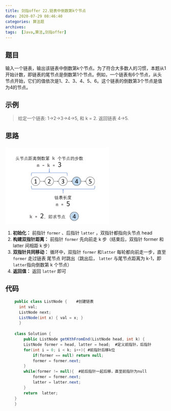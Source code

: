 ```yaml
---
title: 剑指offer 22.链表中倒数第k个节点  
date: 2020-07-29 08:46:40
categories: 算法题
archives:
tags:  [Java,算法,剑指offer]
---
```

## 题目

输入一个链表，输出该链表中倒数第k个节点。为了符合大多数人的习惯，本题从1开始计数，即链表的尾节点是倒数第1个节点。例如，一个链表有6个节点，从头节点开始，它们的值依次是1、2、3、4、5、6。这个链表的倒数第3个节点是值为4的节点。

## 示例
> 给定一个链表: 1->2->3->4->5, 和 k = 2.
> 返回链表 4->5.

<!--more-->

## 思路

### 
![](arithmetic2/1.png)
 1. **初始化：** 前指针 <code>former</code> 、后指针 <code>latter</code> ，双指针都指向头节点 head​ 
 2. **构建双指针距离：** 前指针 `former` 先向前走 k 步（结束后，双指针 former 和 latter 间相距 k 步）
 3. **双指针共同移动：** 循环中，双指针 `former` 和`latter` 每轮都向前走一步，直至 `former` 走过链表 尾节点 时跳出（跳出后， `latter` 与尾节点距离为 k-1，即` latter `指向倒数第 k 个节点）
 4. **返回值：** 返回 `latter` 即可

## 代码
```java
	public class ListNode {    #创建链表
      int val;
      ListNode next;
      ListNode(int x) { val = x; }
	  }
	  
	class Solution {
    	public ListNode getKthFromEnd(ListNode head, int k) {
        ListNode former = head, latter = head;	#定义前指针，后指针
        for(int i = 0; i < k; i++){	#前指针后移k位
            if(former == null) return null;
            former = former.next;
        }
        while(former != null){	#前后指针一起后移，直至前指针为null
            former = former.next;
            latter = latter.next;
        }
        return  latter;
    }
	}
```
